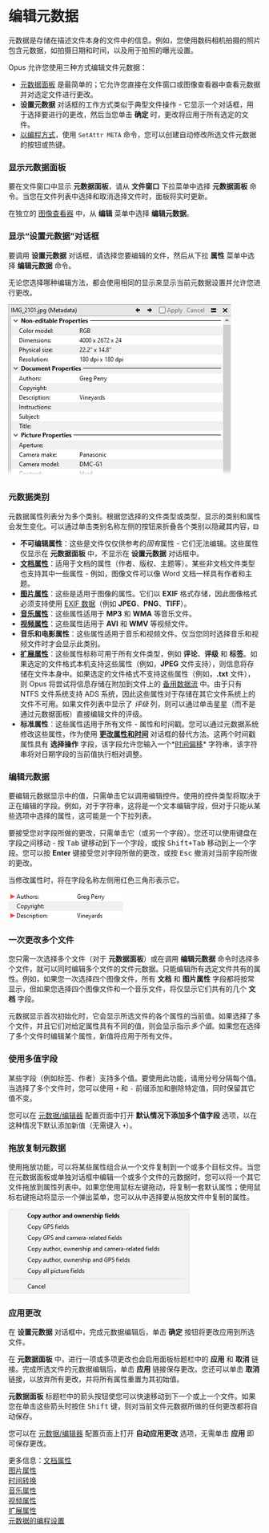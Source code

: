 # 编辑元数据

元数据是存储在描述文件本身的文件中的信息。例如，您使用数码相机拍摄的照片包含元数据，如拍摄日期和时间，以及用于拍照的曝光设置。

Opus 允许您使用三种方式编辑文件元数据：

- [元数据面板](/Manual/basic_concepts/the_lister/metadata_pane.zh.md) 是最简单的；它允许您直接在文件窗口或图像查看器中查看元数据并对选定文件进行更改。
- **设置元数据** 对话框的工作方式类似于典型文件操作 - 它显示一个对话框，用于选择要进行的更改，然后当您单击 **确定** 时，更改将应用于所有选定的文件。
- [以编程方式](/Manual/file_operations/editing_metadata/programmatic_setting_of_metadata.zh.md)，使用 `SetAttr META` 命令，您可以创建自动修改所选文件元数据的按钮或热键。

### 显示元数据面板

要在文件窗口中显示 **元数据面板**，请从 **文件窗口** 下拉菜单中选择 **元数据面板** 命令。当您在文件列表中选择和取消选择文件时，面板将实时更新。

在独立的 [图像查看器](/Manual/additional_functionality/viewing_images/README.zh.md) 中，从 **编辑** 菜单中选择 **编辑元数据**。

### 显示“设置元数据”对话框

要调用 **设置元数据** 对话框，请选择您要编辑的文件，然后从下拉 **属性** 菜单中选择 **编辑元数据** 命令。

无论您选择哪种编辑方法，都会使用相同的显示来显示当前元数据设置并允许您进行更改。

![](/Manual/images/media/13/metadata_example.png)

### 元数据类别

元数据属性列表分为多个类别。根据您选择的文件类型或类型，显示的类别和属性会发生变化。可以通过单击类别名称左侧的按钮来折叠各个类别以隐藏其内容，![](/Manual/images/media/metadata_collapse.png)

- **不可编辑属性**：这些是文件仅仅供参考的*固有*属性 - 它们无法编辑。这些属性仅显示在 **元数据面板** 中，不显示在 **设置元数据** 对话框中。
- **[文档属性](/Manual/file_operations/editing_metadata/document_properties.zh.md)**：适用于文档的属性（作者、版权、主题等）。某些非文档文件类型也支持其中一些属性 - 例如，图像文件可以像 Word 文档一样具有作者和主题。
- **[图片属性](/Manual/file_operations/editing_metadata/picture_properties.zh.md)**：这些是适用于图像的属性。它们以 **EXIF** 格式存储，因此图像格式必须支持使用 [EXIF 数据](http://en.wikipedia.org/wiki/EXIF)（例如 **JPEG**、**PNG**、**TIFF**）。
- **[音乐属性](/Manual/file_operations/editing_metadata/music_properties/README.zh.md)**：这些属性适用于 **MP3** 和 **WMA** 等音乐文件。
- **[视频属性](/Manual/file_operations/editing_metadata/video_properties.zh.md)**：这些属性适用于 **AVI** 和 **WMV** 等视频文件。
- **音乐和电影属性**：这些属性适用于音乐和视频文件。仅当您同时选择音乐和视频文件时才会显示此类别。
- **[扩展属性](/Manual/file_operations/editing_metadata/extended_properties.zh.md)**：这些属性标称可用于所有文件类型，例如 **评论**、**评级** 和 **标签**。如果选定的文件格式本机支持这些属性（例如，**JPEG** 文件支持），则信息将存储在文件本身中。如果选定的文件格式不支持这些属性（例如，**.txt** 文件），则 Opus 将尝试将信息存储在附加到文件上的 [备用数据流](http://en.wikipedia.org/wiki/Alternate_data_stream) 中。由于只有 NTFS 文件系统支持 ADS 系统，因此这些属性对于存储在其它文件系统上的文件不可用。如果文件列表中显示了 *评级* 列，则可以通过单击星星（而不是通过元数据面板）直接编辑文件的评级。
- **标准属性**：这些属性适用于所有文件 - 属性和时间戳。您可以通过元数据系统修改这些属性，作为使用 **[更改属性和时间](changing_attributes.zh.md)** 对话框的替代方法。这两个时间戳属性具有 **选择操作** 字段，该字段允许您输入一个*[时间偏移](/Manual/file_operations/editing_metadata/time_shifting.zh.md)* 字符串，该字符串将对日期字段的当前值执行相对调整。

### 编辑元数据

要编辑元数据显示中的值，只需单击它以调用编辑控件。使用的控件类型将取决于正在编辑的字段。例如，对于字符串，这将是一个文本编辑字段，但对于只能从某些选项中选择的属性，这可能是一个下拉列表。

要接受您对字段所做的更改，只需单击它（或另一个字段）。您还可以使用键盘在字段之间移动 - 按 <kbd>Tab</kbd> 键移动到下一个字段，或按 <kbd>Shift+Tab</kbd> 移动到上一个字段。您可以按 **Enter** 键接受您对字段所做的更改，或按 <kbd>Esc</kbd> 撤消对当前字段所做的更改。

当修改属性时，将在字段名称左侧用红色三角形表示它。

![](/Manual/images/media/13/metadata_edit_example.png)

### 一次更改多个文件

您只需一次选择多个文件（对于 **元数据面板**）或在调用 **编辑元数据** 命令时选择多个文件，就可以同时编辑多个文件的文件元数据。只能编辑所有选定文件共有的属性。例如，如果您一次选择四个图像文件，所有 **文档** 和 **图片属性** 字段都将按常显示，但如果您选择四个图像文件和一个音乐文件，将仅显示它们共有的几个 **文档** 字段。

元数据显示首次初始化时，它会显示所选文件的各个属性的当前值。如果选择了多个文件，并且它们对给定属性具有不同的值，则会显示指示*多个值*。如果您在选择了多个文件时编辑某个属性，新值将应用于所有文件。

### 使用多值字段

某些字段（例如标签、作者）支持多个值。要使用此功能，请用分号分隔每个值。当选择了多个文件时，您可以使用 `+` 和 `-` 前缀添加和删除特定值，同时保留其它值不变。

您可以在 [元数据/编辑器](/Manual/preferences/preferences_categories/file_operations/metadata/editor.zh.md) 配置页面中打开 **默认情况下添加多个值字段** 选项，以在这种情况下默认添加新值（无需键入 `+`）。
### 拖放复制元数据

使用拖放功能，可以将某些属性组合从一个文件复制到一个或多个目标文件。当您在元数据面板或单独对话框中编辑一个或多个文件的元数据时，您可以将一个其它文件拖放到属性列表中。如果您使用鼠标左键拖动，将复制一套默认属性；使用鼠标右键拖动将显示一个弹出菜单，您可以从中选择要从拖放文件中复制的属性。

![](/Manual/images/media/13/copy_metadata.png) 

### 应用更改

在 **设置元数据** 对话框中，完成元数据编辑后，单击 **确定** 按钮将更改应用到所选文件。

在 **元数据面板** 中，进行一项或多项更改也会启用面板标题栏中的 **应用** 和 **取消** 链接。完成所选文件的元数据编辑后，单击 **应用** 链接保存更改。您还可以单击 **取消** 链接，以放弃所有更改，并将所有属性重置为其初始值。

**元数据面板** 标题栏中的箭头按钮使您可以快速移动到下一个或上一个文件。如果您在单击这些箭头时按住 <kbd>Shift</kbd> 键，则对当前文件元数据所做的任何更改都将自动保存。

您可以在 [元数据/编辑器](/Manual/preferences/preferences_categories/file_operations/metadata/editor.zh.md) 配置页面上打开 **自动应用更改** 选项，无需单击 **应用** 即可保存更改。

更多信息：[文档属性](/Manual/file_operations/editing_metadata/document_properties.zh.md)  
[图片属性](/Manual/file_operations/editing_metadata/picture_properties.zh.md)  
[时间转换](/Manual/file_operations/editing_metadata/time_shifting.zh.md)  
[音乐属性](/Manual/file_operations/editing_metadata/music_properties/README.zh.md)  
[视频属性](/Manual/file_operations/editing_metadata/video_properties.zh.md)  
[扩展属性](/Manual/file_operations/editing_metadata/extended_properties.zh.md)  
[元数据的编程设置](/Manual/file_operations/editing_metadata/programmatic_setting_of_metadata.zh.md)